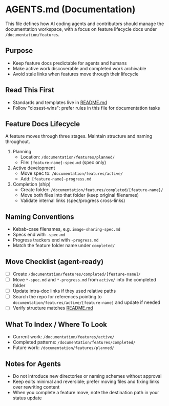 # AGENTS.md (Documentation)

This file defines how AI coding agents and contributors should manage the documentation workspace, with a focus on feature lifecycle docs under `/documentation/features`.

## Purpose

- Keep feature docs predictable for agents and humans
- Make active work discoverable and completed work archivable
- Avoid stale links when features move through their lifecycle

## Read This First

- Standards and templates live in [README.md](./README.md)
- Follow "closest-wins": prefer rules in this file for documentation tasks

## Feature Docs Lifecycle

A feature moves through three stages. Maintain structure and naming throughout.

1. Planning
   - Location: `/documentation/features/planned/`
   - File: `[feature-name]-spec.md` (spec only)
2. Active development
   - Move spec to: `/documentation/features/active/`
   - Add: `[feature-name]-progress.md`
3. Completion (ship)
   - Create folder: `/documentation/features/completed/[feature-name]/`
   - Move both files into that folder (keep original filenames)
   - Validate internal links (spec/progress cross-links)

## Naming Conventions

- Kebab-case filenames, e.g. `image-sharing-spec.md`
- Specs end with `-spec.md`
- Progress trackers end with `-progress.md`
- Match the feature folder name under `completed/`

## Move Checklist (agent-ready)

- [ ] Create `/documentation/features/completed/[feature-name]/`
- [ ] Move `*-spec.md` and `*-progress.md` from `active/` into the completed folder
- [ ] Update intra-doc links if they used relative paths
- [ ] Search the repo for references pointing to `documentation/features/active/[feature-name]` and update if needed
- [ ] Verify structure matches [README.md](./README.md)

## What To Index / Where To Look

- Current work: `/documentation/features/active/`
- Completed patterns: `/documentation/features/completed/`
- Future work: `/documentation/features/planned/`

## Notes for Agents

- Do not introduce new directories or naming schemes without approval
- Keep edits minimal and reversible; prefer moving files and fixing links over rewriting content
- When you complete a feature move, note the destination path in your status update
